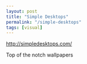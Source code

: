 ```yaml
---
layout: post
title: "Simple Desktops"
permalink: "/simple-desktops"
tags: [visual]
---
```


<a href="http://simpledesktops.com/">http://simpledesktops.com/</a>

Top of the notch wallpapers

